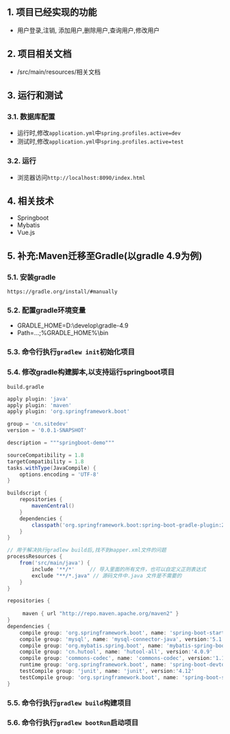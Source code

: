 ## 1. 项目已经实现的功能
* 用户登录,注销, 添加用户,删除用户,查询用户,修改用户

## 2. 项目相关文档
* /src/main/resources/相关文档

## 3. 运行和测试
### 3.1. 数据库配置
* 运行时,修改`application.yml`中`spring.profiles.active=dev`
* 测试时,修改`application.yml`中`spring.profiles.active=test`

### 3.2. 运行

* 浏览器访问`http://localhost:8090/index.html`


## 4. 相关技术

* Springboot
* Mybatis
* Vue.js


## 5. 补充:Maven迁移至Gradle(以gradle 4.9为例)

### 5.1. 安装gradle

`https://gradle.org/install/#manually`

### 5.2. 配置gradle环境变量

* GRADLE_HOME=D:\develop\gradle-4.9
* Path=...;%GRADLE_HOME%\bin

### 5.3. 命令行执行`gradlew init`初始化项目


### 5.4. 修改gradle构建脚本,以支持运行springboot项目

`build.gradle`

```gradle
apply plugin: 'java'
apply plugin: 'maven'
apply plugin: 'org.springframework.boot'

group = 'cn.sitedev'
version = '0.0.1-SNAPSHOT'

description = """springboot-demo"""

sourceCompatibility = 1.8
targetCompatibility = 1.8
tasks.withType(JavaCompile) {
	options.encoding = 'UTF-8'
}

buildscript {
    repositories {
 		mavenCentral()
    }
	dependencies {
	    classpath('org.springframework.boot:spring-boot-gradle-plugin:2.0.1.RELEASE')
	}
}

// 用于解决执行gradlew build后,找不到mapper.xml文件的问题
processResources {
    from('src/main/java') {
        include '**/*'     // 导入里面的所有文件，也可以自定义正则表达式
        exclude "**/*.java" // 源码文件中.java 文件是不需要的
    }
}

repositories {
        
     maven { url "http://repo.maven.apache.org/maven2" }
}
dependencies {
    compile group: 'org.springframework.boot', name: 'spring-boot-starter-web', version:'2.0.1.RELEASE'
    compile group: 'mysql', name: 'mysql-connector-java', version:'5.1.46'
    compile group: 'org.mybatis.spring.boot', name: 'mybatis-spring-boot-starter', version:'1.3.2'
    compile group: 'cn.hutool', name: 'hutool-all', version:'4.0.9'
    compile group: 'commons-codec', name: 'commons-codec', version:'1.11'
    runtime group: 'org.springframework.boot', name: 'spring-boot-devtools', version:'2.0.1.RELEASE'
    testCompile group: 'junit', name: 'junit', version:'4.12'
    testCompile group: 'org.springframework.boot', name: 'spring-boot-starter-test', version:'2.0.1.RELEASE'
}
```

### 5.5. 命令行执行`gradlew build`构建项目

### 5.6. 命令行执行`gradlew bootRun`启动项目
